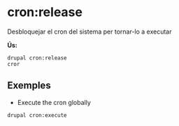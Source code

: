 # cron:release
Desbloquejar el cron del sistema per tornar-lo a executar

**Ús:**
```
drupal cron:release
cror
```

## Exemples
* Execute the cron globally
```
drupal cron:execute
```
